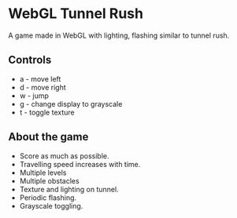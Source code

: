 # WebGL Tunnel Rush
A game made in WebGL with lighting, flashing similar to tunnel rush.

## Controls
- a - move left
- d - move right
- w - jump
- g - change display to grayscale
- t - toggle texture

## About the game
- Score as much as possible.
- Travelling speed increases with time.
- Multiple levels
- Multiple obstacles
- Texture and lighting on tunnel.
- Periodic flashing.
- Grayscale toggling.
